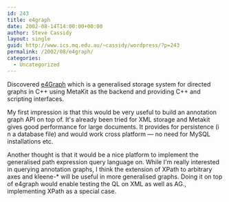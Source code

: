 ```yaml
---
id: 243
title: e4graph
date: 2002-08-14T14:00:00+00:00
author: Steve Cassidy
layout: single
guid: http://www.ics.mq.edu.au/~cassidy/wordpress/?p=243
permalink: /2002/08/e4graph/
categories:
  - Uncategorized
---
```

Discovered [e4Graph](http://e4graph.sourceforge.net/) which is a generalised storage system for directed graphs in C++ using MetaKit as the backend and providing C++ and scripting interfaces. 

My first impression is that this would be very useful to build an annotation graph API on top of. It's already been tried for XML storage and Metakit gives good performance for large documents. It provides for persistence (i n a database file) and would work cross platform &#8212; no need for MySQL installations etc.

Another thought is that it would be a nice platform to implement the generalised path expression query language on. While I'm really interested in querying annotation graphs, I think the extension of XPath to arbitrary axes and kleene-* will be useful in more generalised graphs. Doing it on top of e4graph would enable testing the QL on XML as well as AG., implementing XPath as a special case.
